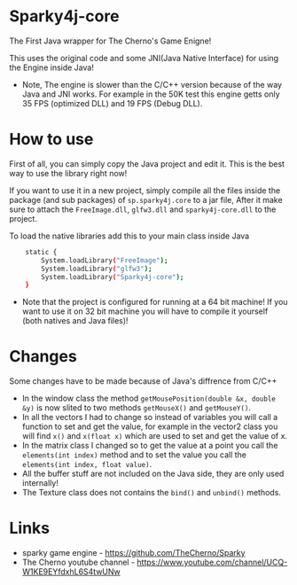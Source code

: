 # Sparky4j-core
The First Java wrapper for The Cherno's Game Enigne!

This uses the original code and some JNI(Java Native Interface) for using the Engine inside Java!

* Note, The engine is slower than the C/C++ version because of the way Java and JNI works. For example in the 50K test this engine getts only 35 FPS (optimized DLL) and 19 FPS (Debug DLL). 

# How to use
First of all, you can simply copy the Java project and edit it. This is the best way to use the library right now!

If you want to use it in a new project, simply compile all the files inside the package (and sub packages) of `sp.sparky4j.core` to a jar file, After it make sure to attach the `FreeImage.dll`,  `glfw3.dll` and `sparky4j-core.dll` to the project.

To load the native libraries add this to your main class inside Java 
```sh
	static {
		System.loadLibrary("FreeImage");
		System.loadLibrary("glfw3");
		System.loadLibrary("Sparky4j-core");
	}
```

* Note that the project is configured for running at a 64 bit machine! If you want to use it on 32 bit machine you will have to compile it yourself (both natives and Java files)!

# Changes
Some changes have to be made because of Java's diffrence from C/C++

* In the window class the method ` getMousePosition(double &x, double &y) ` is now slited to two methods
  ` getMouseX() ` and ` getMouseY() `.
* In all the vectors I had to change so instead of variables you will call a function to set and get the value, for example in the vector2 class you will find `x()` and `x(float x)` which are used to set and get the value of x.
* In the matrix class I changed so to get the value at a point you call the `elements(int index)` method and to set the value you call the `elements(int index, float value)`.
* All the buffer stuff are not included on the Java side, they are only used internally!
* The Texture class does not contains the `bind()` and `unbind()` methods.

# Links
* sparky game engine - https://github.com/TheCherno/Sparky
* The Cherno youtube channel - https://www.youtube.com/channel/UCQ-W1KE9EYfdxhL6S4twUNw
